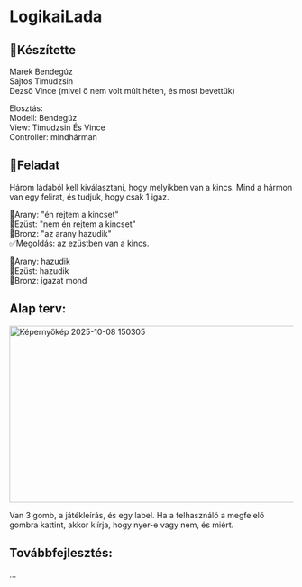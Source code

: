 # LogikaiLada

## 👥Készítette
Marek Bendegúz  
Sajtos Timudzsin  
Dezső Vince (mivel ő nem volt múlt héten, és most bevettük)

Elosztás:  
Modell: Bendegúz  
View: Timudzsin És Vince  
Controller: mindhárman

## 🚩Feladat
Három ládából kell kiválasztani, hogy melyikben van a kincs.
Mind a hármon van egy felirat, és tudjuk, hogy csak 1 igaz.

🥇Arany: "én rejtem a kincset"  
🥈Ezüst: "nem én rejtem a kincset"  
🥉Bronz: "az arany hazudik"  
✅Megoldás: az ezüstben van a kincs.

🥇Arany: hazudik  
🥈Ezüst: hazudik  
🥉Bronz: igazat mond

## Alap terv:
<img width="569" height="313" alt="Képernyőkép 2025-10-08 150305" src="https://github.com/user-attachments/assets/eac8b9db-94fe-48b0-bc8d-89d32cce7cff" />


Van 3 gomb, a játékleírás, és egy label. Ha a felhasználó a megfelelő gombra kattint, akkor kiírja, hogy nyer-e vagy nem, és miért.

## Továbbfejlesztés:
...

